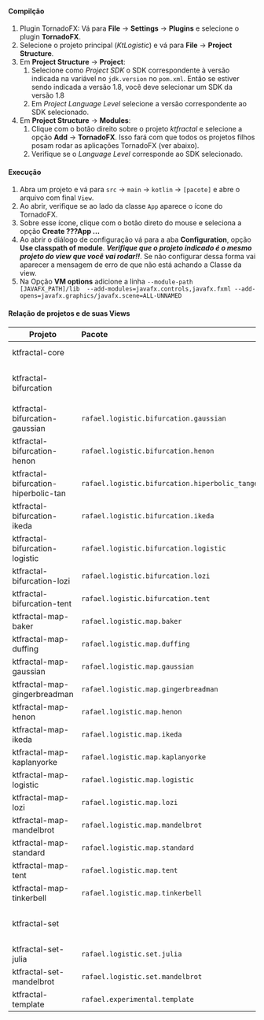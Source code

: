#### Compilção

1. Plugin TornadoFX: Vá para **File** -> **Settings** 
-> **Plugins** e selecione o plugin **TornadoFX**.
2. Selecione o projeto principal (*KtLogistic*) e vá para 
**File** -> **Project Structure**.
3. Em **Project Structure** -> **Project**:
    1. Selecione como 
*Project SDK* o SDK correspondente à versão indicada na 
variável no `jdk.version` no `pom.xml`. Então se estiver 
sendo indicada a versão 1.8, você deve selecionar um SDK 
da versão 1.8
    2. Em *Project Language Level* selecione a versão 
correspondente ao SDK selecionado.
4. Em **Project Structure** -> **Modules**:
    1. Clique com o botão direito sobre o projeto 
*ktfractal* e selecione a opção **Add** -> **TornadoFX**. 
Isso fará com que todos os projetos filhos posam rodar as 
aplicações TornadoFX (ver abaixo).
    2. Verifique se o *Language Level* corresponde ao SDK 
selecionado.

#### Execução
1. Abra um projeto e vá para `src` -> `main` -> `kotlin` 
-> `[pacote]` e abre o arquivo com final `View`.
2. Ao abrir, verifique se ao lado da classe `App` aparece 
o ícone do TornadoFX. 
3. Sobre esse ícone, clique com o botão direto do mouse 
e seleciona a opção **Create ???App ...**
4. Ao abrir o diálogo de configuração vá para a aba 
**Configuration**, opção **Use classpath of module**. 
***Verifique que o projeto indicado é o mesmo projeto do 
view que você vai rodar!!***. Se não configurar dessa 
forma vai aparecer a mensagem de erro de que não está 
achando a Classe da view.
5. Na Opção **VM options** adicione a linha `
--module-path [JAVAFX_PATH]/lib 
--add-modules=javafx.controls,javafx.fxml
--add-opens=javafx.graphics/javafx.scene=ALL-UNNAMED
`

#### Relação de projetos e de suas Views
| Projeto                               | Pacote                                            | Classe                            | Observação |
| -------------                         |:-------------                                     |:-----                             | -----|
| ktfractal-core                        |                                                   |                                   | Projeto Pai de todos                         |
| ktfractal-bifurcation                 |                                                   |                                   | Projeto base para os `ktfractal-bifurcation` |
| ktfractal-bifurcation-gaussian        | `rafael.logistic.bifurcation.gaussian`            | `GaussianBifurcationApp`          |                                              |
| ktfractal-bifurcation-henon           | `rafael.logistic.bifurcation.henon`               | `HenonBifurcationApp`             |                                              |
| ktfractal-bifurcation-hiperbolic-tan  | `rafael.logistic.bifurcation.hiperbolic_tangent`  | `HiperbolicTangentBifurcationApp` |                                              |
| ktfractal-bifurcation-ikeda           | `rafael.logistic.bifurcation.ikeda`               | `IkedaBifurcationApp`             |                                              |
| ktfractal-bifurcation-logistic        | `rafael.logistic.bifurcation.logistic`            | `LogisticBifurcationApp`          |                                              |
| ktfractal-bifurcation-lozi            | `rafael.logistic.bifurcation.lozi`                | `LoziBifurcationApp`              |                                              |
| ktfractal-bifurcation-tent            | `rafael.logistic.bifurcation.tent`                | `TentBifurcationApp`              |                                              |
| ktfractal-map-baker                   | `rafael.logistic.map.baker`                       | `BakerMapApp`                     |                                              |
| ktfractal-map-duffing                 | `rafael.logistic.map.duffing`                     | `DuffingMapApp`                   |                                              |
| ktfractal-map-gaussian                | `rafael.logistic.map.gaussian`                    | `GaussianMapApp`                  |                                              |
| ktfractal-map-gingerbreadman          | `rafael.logistic.map.gingerbreadman`              | `GingerbreadmanMapApp`            |                                              |
| ktfractal-map-henon                   | `rafael.logistic.map.henon`                       | `HenonMapApp`                     |                                              |
| ktfractal-map-ikeda                   | `rafael.logistic.map.ikeda`                       | `IkedaMapApp`                     |                                              |
| ktfractal-map-kaplanyorke             | `rafael.logistic.map.kaplanyorke`                 | `KaplanYorkeMapApp`               |                                              |
| ktfractal-map-logistic                | `rafael.logistic.map.logistic`                    | `LogisticMapApp`                  |                                              |
| ktfractal-map-lozi                    | `rafael.logistic.map.lozi`                        | `LoziMapApp`                      |                                              |
| ktfractal-map-mandelbrot              | `rafael.logistic.map.mandelbrot`                  | `MandelbrotMapApp`                |                                              |
| ktfractal-map-standard                | `rafael.logistic.map.standard`                    | `StandardMapApp`                  |                                              |
| ktfractal-map-tent                    | `rafael.logistic.map.tent`                        | `TentMapApp`                      |                                              |
| ktfractal-map-tinkerbell              | `rafael.logistic.map.tinkerbell`                  | `TinkerbellMapApp`                |                                              |
| ktfractal-set                         |                                                   |                                   | Projeto base para `ktfractal-set`            |
| ktfractal-set-julia                   | `rafael.logistic.set.julia`                       | `JuliaSetApp`                     |                                              |
| ktfractal-set-mandelbrot              | `rafael.logistic.set.mandelbrot`                  | `MandelbrotSetApp`                |                                              |
| ktfractal-template                    | `rafael.experimental.template`                    | `TemplateApp`                     |                                              |
